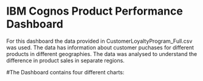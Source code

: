 # IBM Cognos Product Performance Dashboard
For this dashboard the data provided in CustomerLoyaltyProgram_Full.csv was used. The data has information about customer puchases for different products in different geographies. The data was analysed to understand the difference in product sales in separate regions. 

#The Dashboard contains four different charts:

###
